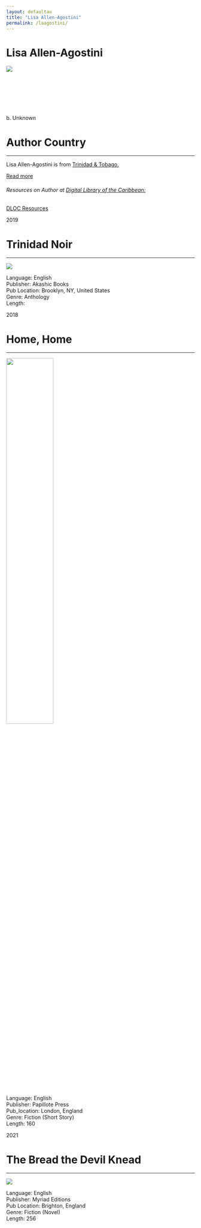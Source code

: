 ```yaml
---
layout: defaultau
title: "Lisa Allen-Agostini"
permalink: /laagostini/
---
```

<!-- partial:index.partial.html -->
<div class="content">
    <h1>Lisa Allen-Agostini</h1>
    <div class="quote">
        <div><img src="https://sta.uwi.edu/crgs/images/CRGS_Issue10_LisaAllenAgostini.jpg" class="logo"></div>
    </div>
    <div class="timeline">
        <div style="padding-bottom:100px;"></div>
        <div class="block">
            <div class="date right"><p class="right">b. Unknown</p></div>
            <div class="dot"></div>
            <div class="left first">
            <div class="author_country">
                <h1>Author Country</h1><hr>
          <div class="aclocation">  <p>Lisa Allen-Agostini is from <a href="{{ site.baseurl }}/3">Trinidad & Tobago.</a></p></div>
              <div class="acreadmore">  <a href="https://en.wikipedia.org/wiki/Lisa_Allen-Agostini" target="_blank">Read more</a></div>
            <div class="aclocation">  <h6>Resources on Author at <a href="https://dloc.com">Digital Library of the Caribbean:</a></h6></div> 
       <div class="dlocresources"><a href="https://www.dloc.com/AA00090268/00050/pdf" target="_blank">DLOC Resources</a></div>
            </div>
            </div>
        </div>
        <div class="block">
            <div class="date left"><p class="left">2019</p></div>
            <div class="dot"></div>
            <div class="right hide">
                <h1>Trinidad Noir</h1><hr>
                <p><img src="https://i.gr-assets.com/images/S/compressed.photo.goodreads.com/books/1348212484l/2459434.jpg"></p>
                <p>
                Language: English <br/>
                Publisher: Akashic Books <br/>
                Pub Location: Brooklyn, NY, United States <br/>
                Genre: Anthology <br/>
                Length:  <br/>
                </p>
            </div>
        </div>
        <div class="block">
            <div class="date right"><p class="right">2018</p></div>
            <div class="dot"></div>
            <div class="left">
                <h1>Home, Home</h1><hr>
                <p><img src="https://encrypted-tbn0.gstatic.com/images?q=tbn:ANd9GcSv_xu43nahyLzvjWG6V3_DWwZCarBrjEEH2wFuBFw7Af0wiVty" height="50%" width = "50%"></p>
                <p>
                Language: English<br/>
                Publisher: Papillote Press	<br/>
                Pub_location: London, England<br/>
                Genre: Fiction (Short Story)	<br/>
                Length: 160<br/>                   </p>
            </div>
        </div>
      <div class="block">
            <div class="date left"><p class="left">2021</p></div>
            <div class="dot"></div>
            <div class="right hide">
                <h1>The Bread the Devil Knead</h1><hr>
                <p><img src="https://images-na.ssl-images-amazon.com/images/I/51CIoRl91rL._SY291_BO1,204,203,200_QL40_FMwebp_.jpg"></p>
                <p>
                Language: English <br/>
                Publisher: Myriad Editions <br/>
                Pub Location: Brighton, England <br/>
                Genre: Fiction (Novel) <br/>
                Length: 256 <br/>
                </p>
            </div>
        </div>
        <div style="padding-bottom:100px;"></div>
    </div>
  <!-- partial -->
<script src='https://cdnjs.cloudflare.com/ajax/libs/jquery/3.1.1/jquery.min.js'></script><script  src="{{ site.baseurl }}/assets/js/authorscript.js"></script>